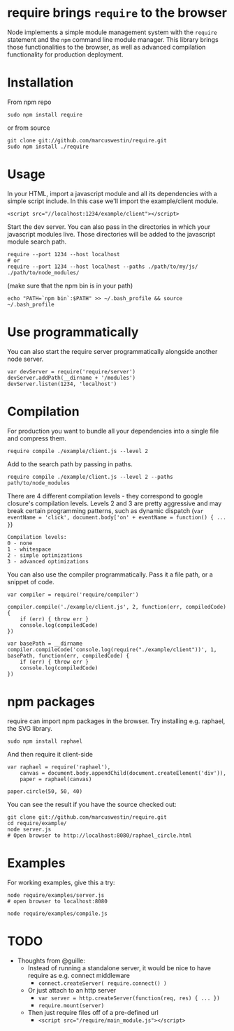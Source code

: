 require brings `require` to the browser
=======================================

Node implements a simple module management system with the `require` statement and the `npm` command
line module manager. This library brings those functionalities to the browser, as well as advanced
compilation functionality for production deployment.

Installation
============
From npm repo

	sudo npm install require

or from source

	git clone git://github.com/marcuswestin/require.git
	sudo npm install ./require

Usage
=====
In your HTML, import a javascript module and all its dependencies with a simple script include.
In this case we'll import the example/client module.

	<script src="//localhost:1234/example/client"></script>

Start the dev server. You can also pass in the directories in which your javascript modules live.
Those directories will be added to the javascript module search path.

	require --port 1234 --host localhost
	# or
	require --port 1234 --host localhost --paths ./path/to/my/js/ ./path/to/node_modules/

(make sure that the npm bin is in your path)

	echo "PATH=`npm bin`:$PATH" >> ~/.bash_profile && source ~/.bash_profile

Use programmatically
====================
You can also start the require server programmatically alongside another node server.

	var devServer = require('require/server')
	devServer.addPath(__dirname + '/modules')
	devServer.listen(1234, 'localhost')

Compilation
===========
For production you want to bundle all your dependencies into a single file and compress them.

	require compile ./example/client.js --level 2

Add to the search path by passing in paths.

	require compile ./example/client.js --level 2 --paths path/to/node_modules

There are 4 different compilation levels - they correspond to google closure's compilation levels.
Levels 2 and 3 are pretty aggressive and may break certain programming patterns, such as dynamic
dispatch  (`var eventName = 'click', document.body['on' + eventName = function() { ... }`)

	Compilation levels:
	0 - none
	1 - whitespace
	2 - simple optimizations
	3 - advanced optimizations

You can also use the compiler programmatically. Pass it a file path, or a snippet of code.

	var compiler = require('require/compiler')

	compiler.compile('./example/client.js', 2, function(err, compiledCode) {
		if (err) { throw err }
		console.log(compiledCode)
	})

	var basePath = __dirname
	compiler.compileCode('console.log(require("./example/client"))', 1, basePath, function(err, compiledCode) {
		if (err) { throw err }
		console.log(compiledCode)
	})

npm packages
============
require can import npm packages in the browser. Try installing e.g. raphael, the SVG library.

	sudo npm install raphael

And then require it client-side

	var raphael = require('raphael'),
		canvas = document.body.appendChild(document.createElement('div')),
		paper = raphael(canvas)
	
	paper.circle(50, 50, 40)

You can see the result if you have the source checked out:

	git clone git://github.com/marcuswestin/require.git
	cd require/example/
	node server.js
	# Open browser to http://localhost:8080/raphael_circle.html

Examples
========
For working examples, give this a try:

	node require/examples/server.js
	# open browser to localhost:8080
	
	node require/examples/compile.js

TODO
====
- Thoughts from @guille:
	- Instead of running a standalone server, it would be nice to have require as e.g. connect middleware
		- `connect.createServer( require.connect() )`
	- Or just attach to an http server
		- `var server = http.createServer(function(req, res) { ... })`
		- `require.mount(server)`
	- Then just require files off of a pre-defined url
		- `<script src="/require/main_module.js"></script>`

